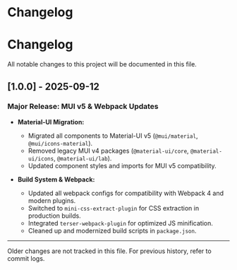 # Changelog


# Changelog

All notable changes to this project will be documented in this file.

## [1.0.0] - 2025-09-12
### Major Release: MUI v5 & Webpack Updates

- **Material-UI Migration:**
  - Migrated all components to Material-UI v5 (`@mui/material`, `@mui/icons-material`).
  - Removed legacy MUI v4 packages (`@material-ui/core`, `@material-ui/icons`, `@material-ui/lab`).
  - Updated component styles and imports for MUI v5 compatibility.

- **Build System & Webpack:**
  - Updated all webpack configs for compatibility with Webpack 4 and modern plugins.
  - Switched to `mini-css-extract-plugin` for CSS extraction in production builds.
  - Integrated `terser-webpack-plugin` for optimized JS minification.
  - Cleaned up and modernized build scripts in `package.json`.

---
Older changes are not tracked in this file. For previous history, refer to commit logs.
